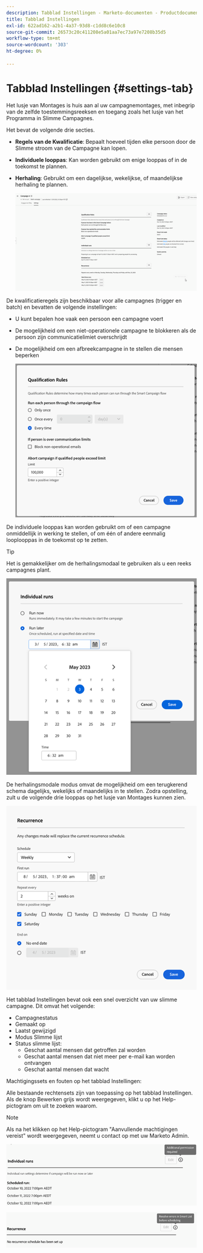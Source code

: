 ```yaml
---
description: Tabblad Instellingen - Marketo-documenten - Productdocumentatie
title: Tabblad Instellingen
exl-id: 622ad162-a2b1-4a37-93d8-c1dd8c6e10c8
source-git-commit: 26573c20c411208e5a01aa7ec73a97e7208b35d5
workflow-type: tm+mt
source-wordcount: '303'
ht-degree: 0%

---
```


# Tabblad Instellingen {#settings-tab}

Het lusje van Montages is huis aan al uw campagnemontages, met inbegrip van de zelfde toestemmingsreeksen en toegang zoals het lusje van het Programma in Slimme Campagnes.

Het bevat de volgende drie secties.

* **Regels van de Kwalificatie**: Bepaalt hoeveel tijden elke persoon door de Slimme stroom van de Campagne kan lopen.

* **Individuele looppas**: Kan worden gebruikt om enige looppas of in de toekomst te plannen.

* **Herhaling**: Gebruikt om een dagelijkse, wekelijkse, of maandelijkse herhaling te plannen.

  ![](assets/settings-tab-1.png)

De kwalificatieregels zijn beschikbaar voor alle campagnes (trigger en batch) en bevatten de volgende instellingen:

* U kunt bepalen hoe vaak een persoon een campagne voert
* De mogelijkheid om een niet-operationele campagne te blokkeren als de persoon zijn communicatielimiet overschrijdt
* De mogelijkheid om een afbreekcampagne in te stellen die mensen beperken

  ![](assets/settings-tab-2.png)

De individuele looppas kan worden gebruikt om of een campagne onmiddellijk in werking te stellen, of om één of andere eenmalig looplooppas in de toekomst op te zetten.

>[!TIP]
>
>Het is gemakkelijker om de herhalingsmodaal te gebruiken als u een reeks campagnes plant.

![](assets/settings-tab-3.png)

De herhalingsmodale modus omvat de mogelijkheid om een terugkerend schema dagelijks, wekelijks of maandelijks in te stellen. Zodra opstelling, zult u de volgende drie looppas op het lusje van Montages kunnen zien.

![](assets/settings-tab-4.png)

Het tabblad Instellingen bevat ook een snel overzicht van uw slimme campagne. Dit omvat het volgende:

* Campagnestatus
* Gemaakt op
* Laatst gewijzigd
* Modus Slimme lijst
* Status slimme lijst:
   * Geschat aantal mensen dat getroffen zal worden
   * Geschat aantal mensen dat niet meer per e-mail kan worden ontvangen
   * Geschat aantal mensen dat wacht

Machtigingssets en fouten op het tabblad Instellingen:

Alle bestaande rechtensets zijn van toepassing op het tabblad Instellingen. Als de knop Bewerken grijs wordt weergegeven, klikt u op het Help-pictogram om uit te zoeken waarom.

>[!NOTE]
>
>Als na het klikken op het Help-pictogram &quot;Aanvullende machtigingen vereist&quot; wordt weergegeven, neemt u contact op met uw Marketo Admin.

![](assets/settings-tab-5.png)

![](assets/settings-tab-6.png)
